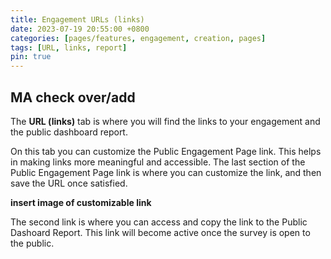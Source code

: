 ```yaml
---
title: Engagement URLs (links)
date: 2023-07-19 20:55:00 +0800
categories: [pages/features, engagement, creation, pages]
tags: [URL, links, report]
pin: true
---
```

## MA check over/add  

The **URL (links)** tab is where you will find the links to your engagement and the public dashboard report.

On this tab you can customize the Public Engagement Page link. This helps in making links more meaningful and accessible. The last section of the Public Engagement Page link is where you can customize the link, and then save the URL once satisfied. 

**insert image of customizable link**  

The second link is where you can access and copy the link to the Public Dashoard Report. This link will become active once the survey is open to the public.
